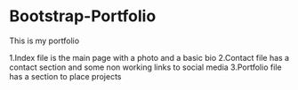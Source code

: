 # Bootstrap-Portfolio
This is my portfolio 

1.Index file is the main page with a photo and a basic bio
2.Contact file has a contact section and some non working links to social media
3.Portfolio file has a section to place projects 
